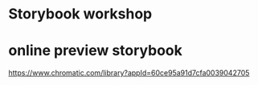# Storybook workshop

# online preview storybook
https://www.chromatic.com/library?appId=60ce95a91d7cfa0039042705